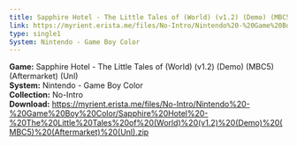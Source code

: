 ```yaml
---
title: Sapphire Hotel - The Little Tales of (World) (v1.2) (Demo) (MBC5) (Aftermarket) (Unl)
link: https://myrient.erista.me/files/No-Intro/Nintendo%20-%20Game%20Boy%20Color/Sapphire%20Hotel%20-%20The%20Little%20Tales%20of%20(World)%20(v1.2)%20(Demo)%20(MBC5)%20(Aftermarket)%20(Unl).zip
type: single1
System: Nintendo - Game Boy Color
---
```

<b>Game:</b> Sapphire Hotel - The Little Tales of (World) (v1.2) (Demo) (MBC5) (Aftermarket) (Unl)<br>
<b>System:</b> Nintendo - Game Boy Color<br>
<b>Collection:</b> No-Intro<br>
<b>Download:</b> https://myrient.erista.me/files/No-Intro/Nintendo%20-%20Game%20Boy%20Color/Sapphire%20Hotel%20-%20The%20Little%20Tales%20of%20(World)%20(v1.2)%20(Demo)%20(MBC5)%20(Aftermarket)%20(Unl).zip